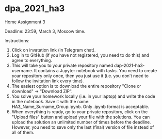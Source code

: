 # dpa_2021_ha3
Home Assignment 3

Deadline: 23:59, March 3, Moscow time.

Instructions:

1. Click on invatation link (in Telegram chat).
2. Log in to GitHub (if you have not registered, you need to do this) and agree to everything.
3. This will take you to your private repository named dap-2021-ha3-username. It contains a Jupyter notebook with tasks. You need to create your repository only once, then you just use it (i.e. you don't need to follow the invitation link every time).
4. The easiest option is to download the entire repository "Clone or download" -> "Download ZIP".
5. You solve your homework locally (i.e. in your laptop) and write the code in the notebook. Save it with the name: HA3_Name_Surname_Group.ipynb. Only .ipynb format is acceptable.
6. When everything is ready, go to your private repository, click on the "Upload files" button and upload your file with the solutions. You can upload the solution an unlimited number of times before the deadline. However, you need to save only the last (final) version of file instead of all of them.
